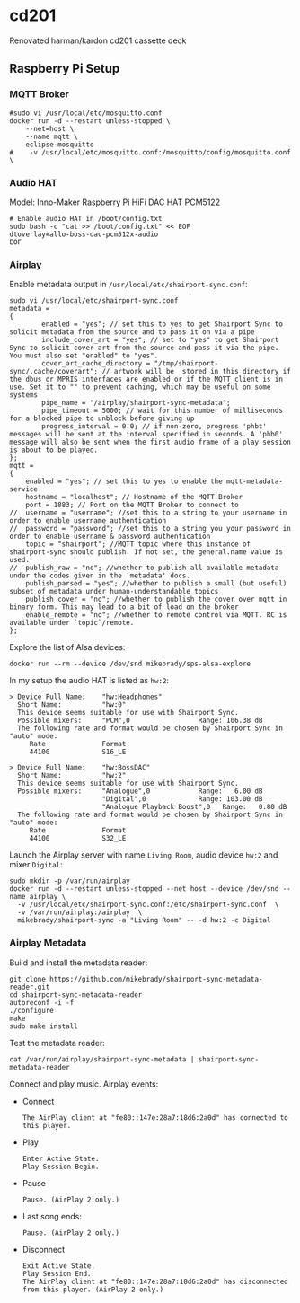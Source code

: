 # cd201
Renovated harman/kardon cd201 cassette deck

## Raspberry Pi Setup

### MQTT Broker

```Shell
#sudo vi /usr/local/etc/mosquitto.conf
docker run -d --restart unless-stopped \
    --net=host \
    --name mqtt \
    eclipse-mosquitto
#    -v /usr/local/etc/mosquitto.conf:/mosquitto/config/mosquitto.conf \
```

### Audio HAT

Model: Inno-Maker Raspberry Pi HiFi DAC HAT PCM5122

```Shell
# Enable audio HAT in /boot/config.txt
sudo bash -c "cat >> /boot/config.txt" << EOF
dtoverlay=allo-boss-dac-pcm512x-audio
EOF
```

### Airplay

Enable metadata output in `/usr/local/etc/shairport-sync.conf`:

```Shell
sudo vi /usr/local/etc/shairport-sync.conf
metadata =
{
        enabled = "yes"; // set this to yes to get Shairport Sync to solicit metadata from the source and to pass it on via a pipe
        include_cover_art = "yes"; // set to "yes" to get Shairport Sync to solicit cover art from the source and pass it via the pipe. You must also set "enabled" to "yes".
        cover_art_cache_directory = "/tmp/shairport-sync/.cache/coverart"; // artwork will be  stored in this directory if the dbus or MPRIS interfaces are enabled or if the MQTT client is in use. Set it to "" to prevent caching, which may be useful on some systems
        pipe_name = "/airplay/shairport-sync-metadata";
        pipe_timeout = 5000; // wait for this number of milliseconds for a blocked pipe to unblock before giving up
        progress_interval = 0.0; // if non-zero, progress 'phbt' messages will be sent at the interval specified in seconds. A 'phb0' message will also be sent when the first audio frame of a play session is about to be played.
};
mqtt =
{
	enabled = "yes"; // set this to yes to enable the mqtt-metadata-service
	hostname = "localhost"; // Hostname of the MQTT Broker
	port = 1883; // Port on the MQTT Broker to connect to
//	username = "username"; //set this to a string to your username in order to enable username authentication
//	password = "password"; //set this to a string you your password in order to enable username & password authentication
	topic = "shairport"; //MQTT topic where this instance of shairport-sync should publish. If not set, the general.name value is used.
//	publish_raw = "no"; //whether to publish all available metadata under the codes given in the 'metadata' docs.
	publish_parsed = "yes"; //whether to publish a small (but useful) subset of metadata under human-understandable topics
	publish_cover = "no"; //whether to publish the cover over mqtt in binary form. This may lead to a bit of load on the broker
	enable_remote = "no"; //whether to remote control via MQTT. RC is available under `topic`/remote.
};
```

Explore the list of Alsa devices:

```Shell
docker run --rm --device /dev/snd mikebrady/sps-alsa-explore
```

In my setup the audio HAT is listed as `hw:2`:

```
> Device Full Name:    "hw:Headphones"
  Short Name:          "hw:0"
  This device seems suitable for use with Shairport Sync.
  Possible mixers:     "PCM",0                 Range: 106.38 dB
  The following rate and format would be chosen by Shairport Sync in "auto" mode:
     Rate              Format
     44100             S16_LE

> Device Full Name:    "hw:BossDAC"
  Short Name:          "hw:2"
  This device seems suitable for use with Shairport Sync.
  Possible mixers:     "Analogue",0            Range:   6.00 dB
                       "Digital",0             Range: 103.00 dB
                       "Analogue Playback Boost",0   Range:   0.80 dB
  The following rate and format would be chosen by Shairport Sync in "auto" mode:
     Rate              Format
     44100             S32_LE

```

Launch the Airplay server with name `Living Room`, audio device `hw:2` and mixer `Digital`:

```Shell
sudo mkdir -p /var/run/airplay
docker run -d --restart unless-stopped --net host --device /dev/snd --name airplay \
  -v /usr/local/etc/shairport-sync.conf:/etc/shairport-sync.conf  \
  -v /var/run/airplay:/airplay  \
  mikebrady/shairport-sync -a "Living Room" -- -d hw:2 -c Digital
```

### Airplay Metadata

Build and install the metadata reader:

```Shell
git clone https://github.com/mikebrady/shairport-sync-metadata-reader.git
cd shairport-sync-metadata-reader
autoreconf -i -f
./configure
make
sudo make install
```

Test the metadata reader:

```Shell
cat /var/run/airplay/shairport-sync-metadata | shairport-sync-metadata-reader
```

Connect and play music. Airplay events:

* Connect

    ```
    The AirPlay client at "fe80::147e:28a7:18d6:2a0d" has connected to this player.
    ```

* Play

    ```
    Enter Active State.
    Play Session Begin.
    ```

* Pause

    ```
    Pause. (AirPlay 2 only.)
    ```

* Last song ends:

    ```
    Pause. (AirPlay 2 only.)
    ```
*  Disconnect

    ```
    Exit Active State.
    Play Session End.
    The AirPlay client at "fe80::147e:28a7:18d6:2a0d" has disconnected from this player. (AirPlay 2 only.)
    ```
